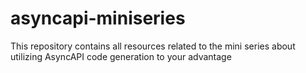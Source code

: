 # asyncapi-miniseries
This repository contains all resources related to the mini series about utilizing AsyncAPI code generation to your advantage 
